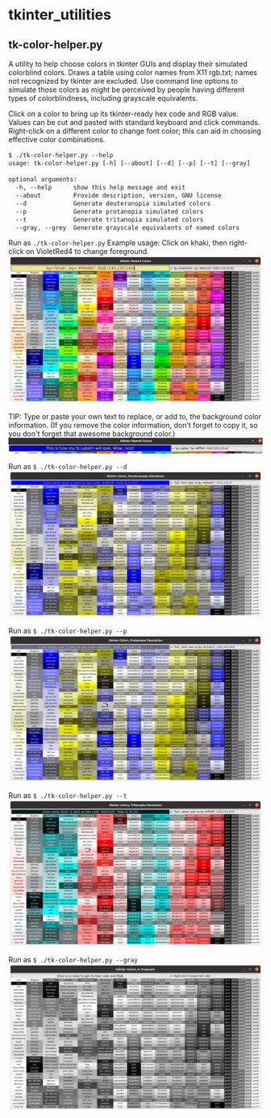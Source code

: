 # tkinter_utilities
## tk-color-helper.py
A utility to help choose colors in tkinter GUIs and display their simulated colorblind colors.
Draws a table using color names from X11 rgb.txt; names not recognized by tkinter are excluded.
Use command line options to simulate those colors as might be perceived by people having different types of colorblindness, including grayscale equivalents. 

Click on a color to bring up its tkinter-ready hex code and RGB value. Values can be cut and pasted with standard keyboard and click commands. Right-click on a different color to change font color; this can aid in choosing effective color combinations.
```
$ ./tk-color-helper.py --help
usage: tk-color-helper.py [-h] [--about] [--d] [--p] [--t] [--gray]

optional arguments:
  -h, --help      show this help message and exit
  --about         Provide description, version, GNU license
  --d             Generate deuteranopia simulated colors
  --p             Generate protanopia simulated colors
  --t             Generate tritanopia simulated colors
  --gray, --grey  Generate grayscale equivalents of named colors
```
Run as `./tk-color-helper.py`
Example usage: Click on khaki, then right-click on VioletRed4 to change foreground.
![named-colors](images/tkinter_colors.png)

TIP:
Type or paste your own text to replace, or add to, the background color information. (If you remove the color information, don't forget to copy it, so you don't forget that awesome background color.)
![custom_text](images/custom_text.png)

Run as `$ ./tk-color-helper.py --d`
![deuteranopeia-simulated-colors](images/deuteranopia_sim.png)

Run as `$ ./tk-color-helper.py --p`
![protanopia-simulated-colors](images/protanopia_sim.png)

Run as `$ ./tk-color-helper.py --t`
![tritanopia-simulated-colors](images/tritanopia_sim.png)

Run as `$ ./tk-color-helper.py --gray`
![grayscale-tk-colors](images/grayscale_sim.png)


